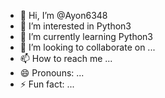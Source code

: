 - 👋 Hi, I’m @Ayon6348
- 👀 I’m interested in Python3
- 🌱 I’m currently learning Python3
- 💞️ I’m looking to collaborate on ...
- 📫 How to reach me ...
- 😄 Pronouns: ...
- ⚡ Fun fact: ...

<!---
Ayon6348/Ayon6348 is a ✨ special ✨ repository because its `README.md` (this file) appears on your GitHub profile.
You can click the Preview link to take a look at your changes.
--->
